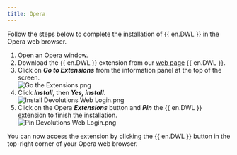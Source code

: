 ```yaml
---
title: Opera
---
```

Follow the steps below to complete the installation of {{ en.DWL }} in the Opera web browser.  

1. Open an Opera window. 
1. Download the {{ en.DWL }} extension from our [web page](https://devolutions.net/web-login) {{ en.DWL }}. 
1. Click on ***Go to Extensions*** from the information panel at the top of the screen.  
![Go the Extensions.png](https://webdevolutions.azureedge.net/docs/en/dwl/Dwl4007.png)
1. Click ***Install***, then ***Yes, install***.  
![Install Devolutions Web Login.png](https://webdevolutions.azureedge.net/docs/en/dwl/Dwl4008.png)
1. Click on the Opera ***Extensions*** button and ***Pin*** the {{ en.DWL }} extension to finish the installation.  
![Pin Devolutions Web Login.png](https://webdevolutions.azureedge.net/docs/en/dwl/Dwl4005.png)  

You can now access the extension by clicking the {{ en.DWL }} button in the top-right corner of your Opera web browser. 

